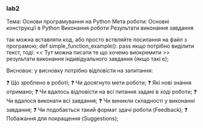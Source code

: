 ### lab2
Тема: Основи програмування на Python
Мета роботи: Основні конструкції в Python
Виконання роботи
Результати виконання завдання 

так можна вставляти код, або просто вствляйте посилання на файл з програмою;
def simple_function_example():
    pass
якщо потрібно виділити текст, тоді:
<< Тут можна писати те що хочемо виокремити >>
результати виконання індивідуального завдання (якщо такі є);

Висновок:
у висновку потрібно відповісти на запитання:

❓ Що зроблено в роботі;
❓ Чи досягнуто мети роботи;
❓ Які нові знання отримано;
❓ Чи вдалось відповісти на всі питання задані в ході роботи;
❓ Чи вдалося виконати всі завдання;
❓ Чи виникли складності у виконанні завдання;
❓ Чи подобається такий формат здачі роботи (Feedback);
❓ Побажання для покращення (Suggestions);
